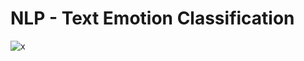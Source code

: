 # NLP - Text Emotion Classification

![x](https://github.com/user-attachments/assets/5b227ebe-dbb3-4edd-9edd-ceded38b9712)

